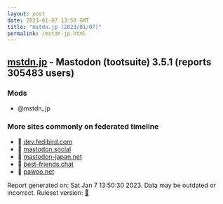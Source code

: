 ```yaml
---
layout: post
date: 2023-01-07 13:50 GMT
title: "mstdn.jp (2023/01/07)"
permalink: /mstdn-jp.html
---
```



## [mstdn.jp](https://mstdn.jp) - Mastodon (tootsuite) 3.5.1 (reports 305483 users)

### Mods
 * @mstdn_jp

### More sites commonly on federated timeline

* 🐘 [dev.fedibird.com](/dev-fedibird-com.html)
* 🐘 [mastodon.social](/mastodon-social.html)
* 🐘 [mastodon-japan.net](/mastodon-japan-net.html)
* 🐘 [best-friends.chat](/best-friends-chat.html)
* 🚫 [pawoo.net](/pawoo-net.html)

Report generated on: Sat Jan  7 13:50:30 2023. Data may be outdated or incorrect.
Ruleset version: [🏀](/version-basketball)
